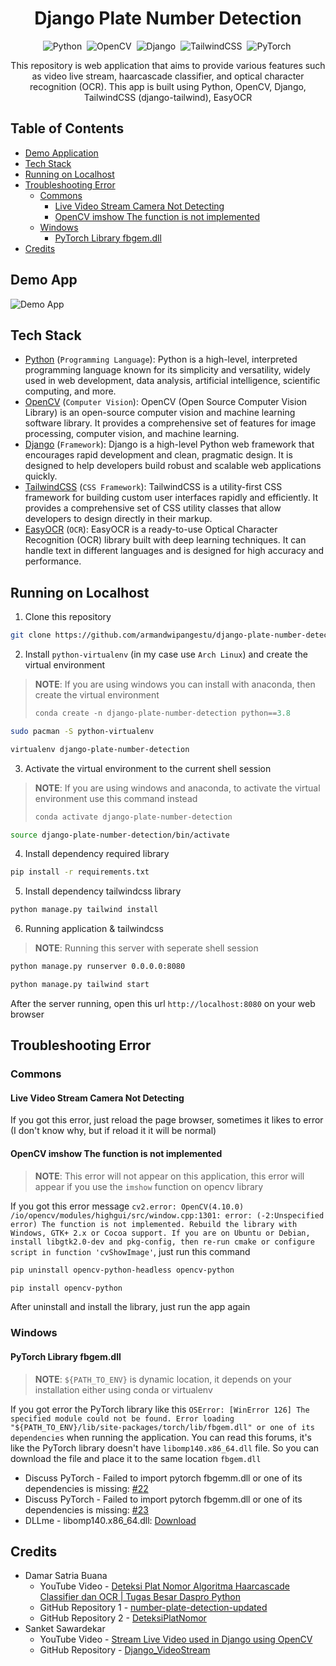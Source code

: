 <h1 align="center">Django Plate Number Detection</h1>

<div align="center">

![Python](https://img.shields.io/badge/-Python-05122A?style=flat&logo=python)&nbsp;
![OpenCV](https://img.shields.io/badge/-OpenCV-05122A?style=flat&logo=opencv)&nbsp;
![Django](https://img.shields.io/badge/-Django-05122A?style=flat&logo=django)&nbsp;
![TailwindCSS](https://img.shields.io/badge/-TailwindCSS-05122A?style=flat&logo=tailwindcss)&nbsp;
![PyTorch](https://img.shields.io/badge/-PyTorch-05122A?style=flat&logo=pytorch)&nbsp;

</div>

<p align="center">This repository is web application that aims to provide various features such as video live stream, haarcascade classifier, and optical character recognition (OCR). This app is built using Python, OpenCV, Django, TailwindCSS (django-tailwind), EasyOCR</p>

## Table of Contents

-   [Demo Application](#demo-app)
-   [Tech Stack](#tech-stack)
-   [Running on Localhost](#running-on-localhost)
-   [Troubleshooting Error](#troubleshooting-error)
    -   [Commons](#commons)
        -   [Live Video Stream Camera Not Detecting](#live-video-stream-camera-not-detecting)
        -   [OpenCV imshow The function is not implemented](#opencv-imshow-the-function-is-not-implemented)
    -   [Windows](#windows)
        -   [PyTorch Library fbgem.dll](#pytorch-library-fbgemdll)
-   [Credits](#credits)

## Demo App

![Demo App](assets/demo-app.gif)

## Tech Stack

-   [Python](https://www.python.org) (`Programming Language`): Python is a high-level, interpreted programming language known for its simplicity and versatility, widely used in web development, data analysis, artificial intelligence, scientific computing, and more.
-   [OpenCV](https://opencv.org) (`Computer Vision`): OpenCV (Open Source Computer Vision Library) is an open-source computer vision and machine learning software library. It provides a comprehensive set of features for image processing, computer vision, and machine learning.
-   [Django](https://www.djangoproject.com) (`Framework`): Django is a high-level Python web framework that encourages rapid development and clean, pragmatic design. It is designed to help developers build robust and scalable web applications quickly.
-   [TailwindCSS](https://tailwindcss.com) (`CSS Framework`): TailwindCSS is a utility-first CSS framework for building custom user interfaces rapidly and efficiently. It provides a comprehensive set of CSS utility classes that allow developers to design directly in their markup.
-   [EasyOCR](https://github.com/JaidedAI/EasyOCR) (`OCR`): EasyOCR is a ready-to-use Optical Character Recognition (OCR) library built with deep learning techniques. It can handle text in different languages and is designed for high accuracy and performance.

## Running on Localhost

1. Clone this repository

```bash
git clone https://github.com/armandwipangestu/django-plate-number-detection.git && cd django-plate-number-detection
```

2. Install `python-virtualenv` (in my case use `Arch Linux`) and create the virtual environment

> **NOTE**: If you are using windows you can install with anaconda, then create the virtual environment
>
> ```ps
> conda create -n django-plate-number-detection python==3.8
> ```

```bash
sudo pacman -S python-virtualenv
```

```bash
virtualenv django-plate-number-detection
```

3. Activate the virtual environment to the current shell session

> **NOTE**: If you are using windows and anaconda, to activate the virtual environment use this command instead
>
> ```ps
> conda activate django-plate-number-detection
> ```

```bash
source django-plate-number-detection/bin/activate
```

4. Install dependency required library

```bash
pip install -r requirements.txt
```

5. Install dependency tailwindcss library

```bash
python manage.py tailwind install
```

6. Running application & tailwindcss

> **NOTE**: Running this server with seperate shell session

```bash
python manage.py runserver 0.0.0.0:8080
```

```bash
python manage.py tailwind start
```

After the server running, open this url `http://localhost:8080` on your web browser

## Troubleshooting Error

### Commons

#### Live Video Stream Camera Not Detecting

If you got this error, just reload the page browser, sometimes it likes to error (I don't know why, but if reload it it will be normal)

#### OpenCV imshow The function is not implemented

> **NOTE**: This error will not appear on this application, this error will appear if you use the `imshow` function on opencv library

If you got this error message `cv2.error: OpenCV(4.10.0) /io/opencv/modules/highgui/src/window.cpp:1301: error: (-2:Unspecified error) The function is not implemented. Rebuild the library with Windows, GTK+ 2.x or Cocoa support. If you are on Ubuntu or Debian, install libgtk2.0-dev and pkg-config, then re-run cmake or configure script in function 'cvShowImage'`, just run this command

```bash
pip uninstall opencv-python-headless opencv-python
```

```bash
pip install opencv-python
```

After uninstall and install the library, just run the app again

### Windows

#### PyTorch Library fbgem.dll

> **NOTE**: `${PATH_TO_ENV}` is dynamic location, it depends on your installation either using conda or virtualenv

If you got error the PyTorch library like this `OSError: [WinError 126] The specified module could not be found. Error loading "${PATH_TO_ENV}/lib/site-packages/torch/lib/fbgem.dll" or one of its dependencies` when running the application. You can read this forums, it's like the PyTorch library doesn't have `libomp140.x86_64.dll` file. So you can download the file and place it to the same location `fbgem.dll`

-   Discuss PyTorch - Failed to import pytorch fbgemm.dll or one of its dependencies is missing: [#22](https://discuss.pytorch.org/t/failed-to-import-pytorch-fbgemm-dll-or-one-of-its-dependencies-is-missing/201969/22)
-   Discuss PyTorch - Failed to import pytorch fbgemm.dll or one of its dependencies is missing: [#23](https://discuss.pytorch.org/t/failed-to-import-pytorch-fbgemm-dll-or-one-of-its-dependencies-is-missing/201969/23)
-   DLLme - libomp140.x86_64.dll: [Download](https://www.dllme.com/dll/files/libomp140_x86_64/00637fe34a6043031c9ae4c6cf0a891d/download)

## Credits

-   Damar Satria Buana
    -   YouTube Video - [Deteksi Plat Nomor Algoritma Haarcascade Classifier dan OCR | Tugas Besar Daspro Python](https://youtu.be/teGvW4rmOYc?si=WfLgbIEIIoNrYQFG)
    -   GitHub Repository 1 - [number-plate-detection-updated](https://github.com/notsatria/number-plate-detection-updated)
    -   GitHub Repository 2 - [DeteksiPlatNomor](https://github.com/notsatria/DeteksiPlatNomor)
-   Sanket Sawardekar
    -   YouTube Video - [Stream Live Video used in Django using OpenCV](https://youtu.be/KUoNQ-44-1k?si=Fmf07_PbsCmREaqd)
    -   GitHub Repository - [Django_VideoStream](https://github.com/sawardekar/Django_VideoStream)

